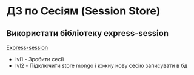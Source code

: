 # ДЗ по Сесіям (Session Store)
## Використати бібліотеку express-session
[Express-session](https://www.npmjs.com/package/express-session)

- lvl1 - Зробити сесії
- lvl2 - Підключити store mongo і кожну нову сесію записувати в бд



